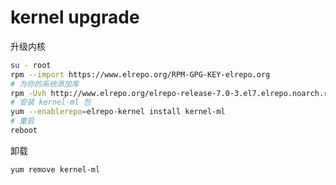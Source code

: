 # kernel upgrade

升级内核
```bash
su - root
rpm --import https://www.elrepo.org/RPM-GPG-KEY-elrepo.org
# 为你的系统添加库
rpm -Uvh http://www.elrepo.org/elrepo-release-7.0-3.el7.elrepo.noarch.rpm
# 安装 kernel-ml 包
yum --enablerepo=elrepo-kernel install kernel-ml
# 重启
reboot
```

卸载
```bash
yum remove kernel-ml
```